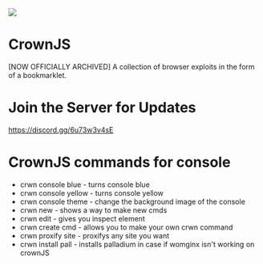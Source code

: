 <img src="5657-roleiconowner.png">

#             CrownJS
[NOW OFFICIALLY ARCHIVED] A collection of browser exploits in the form of a bookmarklet.

#     Join the Server for Updates
https://discord.gg/6u73w3v4sE

#     CrownJS commands for console
- crwn console blue - turns console blue
- crwn console yellow - turns console yellow
- crwn console theme - change the background image of the console
- crwn new - shows a way to make new cmds
- crwn edit - gives you inspect element
- crwn create cmd - allows you to make your own crwn command
- crwn proxify site - proxifys any site you want
- crwn install pall - installs palladium in case if womginx isn't working on crownJS
